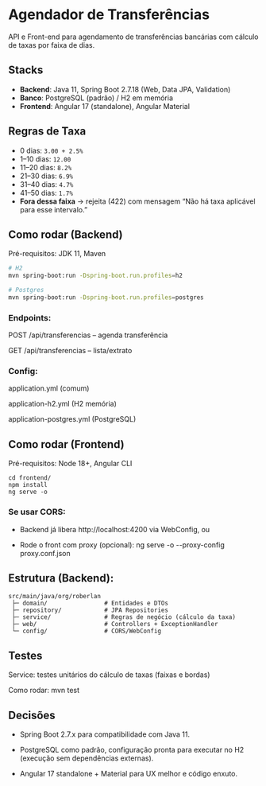 # Agendador de Transferências

API e Front-end para agendamento de transferências bancárias com cálculo de taxas por faixa de dias.

## Stacks
- **Backend**: Java 11, Spring Boot 2.7.18 (Web, Data JPA, Validation)
- **Banco**: PostgreSQL (padrão) / H2 em memória
- **Frontend**: Angular 17 (standalone), Angular Material

## Regras de Taxa
- 0 dias: `3.00 + 2.5%`
- 1–10 dias: `12.00`
- 11–20 dias: `8.2%`
- 21–30 dias: `6.9%`
- 31–40 dias: `4.7%`
- 41–50 dias: `1.7%`
- **Fora dessa faixa** → rejeita (422) com mensagem “Não há taxa aplicável para esse intervalo.”

## Como rodar (Backend)
Pré-requisitos: JDK 11, Maven

```bash
# H2
mvn spring-boot:run -Dspring-boot.run.profiles=h2

# Postgres
mvn spring-boot:run -Dspring-boot.run.profiles=postgres
```

### Endpoints:

POST /api/transferencias – agenda transferência

GET /api/transferencias – lista/extrato

### Config:

application.yml (comum)

application-h2.yml (H2 memória)

application-postgres.yml (PostgreSQL)

## Como rodar (Frontend)

Pré-requisitos: Node 18+, Angular CLI

```
cd frontend/ 
npm install
ng serve -o
```

### Se usar CORS:

- Backend já libera http://localhost:4200 via WebConfig, ou

- Rode o front com proxy (opcional): ng serve -o --proxy-config proxy.conf.json

## Estrutura (Backend):
```
src/main/java/org/roberlan
 ├─ domain/                # Entidades e DTOs
 ├─ repository/            # JPA Repositories
 ├─ service/               # Regras de negócio (cálculo da taxa)
 ├─ web/                   # Controllers + ExceptionHandler
 └─ config/                # CORS/WebConfig
```

## Testes

Service: testes unitários do cálculo de taxas (faixas e bordas)

Como rodar: mvn test

## Decisões

- Spring Boot 2.7.x para compatibilidade com Java 11.

- PostgreSQL como padrão, configuração pronta para executar no H2 (execução sem dependências externas).

- Angular 17 standalone + Material para UX melhor e código enxuto.
